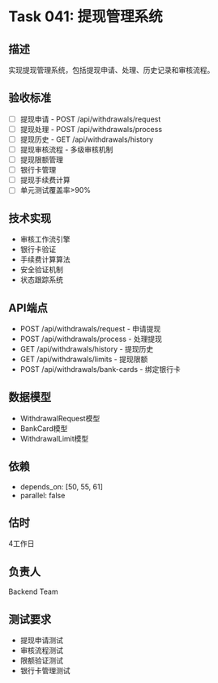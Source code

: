 # Task 041: 提现管理系统

## 描述
实现提现管理系统，包括提现申请、处理、历史记录和审核流程。

## 验收标准
- [ ] 提现申请 - POST /api/withdrawals/request
- [ ] 提现处理 - POST /api/withdrawals/process
- [ ] 提现历史 - GET /api/withdrawals/history
- [ ] 提现审核流程 - 多级审核机制
- [ ] 提现限额管理
- [ ] 银行卡管理
- [ ] 提现手续费计算
- [ ] 单元测试覆盖率>90%

## 技术实现
- 审核工作流引擎
- 银行卡验证
- 手续费计算算法
- 安全验证机制
- 状态跟踪系统

## API端点
- POST /api/withdrawals/request - 申请提现
- POST /api/withdrawals/process - 处理提现
- GET /api/withdrawals/history - 提现历史
- GET /api/withdrawals/limits - 提现限额
- POST /api/withdrawals/bank-cards - 绑定银行卡

## 数据模型
- WithdrawalRequest模型
- BankCard模型
- WithdrawalLimit模型

## 依赖
- depends_on: [50, 55, 61]
- parallel: false

## 估时
4工作日

## 负责人
Backend Team

## 测试要求
- 提现申请测试
- 审核流程测试
- 限额验证测试
- 银行卡管理测试